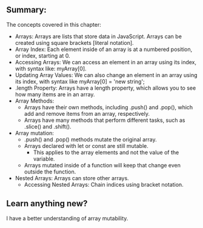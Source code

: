 ## Summary:
The concepts covered in this chapter:

* Arrays: Arrays are lists that store data in JavaScript. Arrays can be created using square brackets [literal notation].
* Array Index: Each element inside of an array is at a numbered position, or index, starting at 0.
* Accessing Arrays: We can access an element in an array using its index, with syntax like: myArray[0].
* Updating Array Values: We can also change an element in an array using its index, with syntax like myArray[0] = 'new string';
* .length Property: Arrays have a length property, which allows you to see how many items are in an array.
* Array Methods: 
    * Arrays have their own methods, including .push() and .pop(), which add and remove items from an array, respectively. 
    * Arrays have many methods that perform different tasks, such as .slice() and .shift().
* Array mutation:
    * .push() and .pop() methods mutate the original array.
    * Arrays declared with let or const are still mutable.
        * This applies to the array elements and not the value of the variable.
    * Arrays mutated inside of a function will keep that change even outside the function.
* Nested Arrays: Arrays can store other arrays.
    * Accessing Nested Arrays: Chain indices using bracket notation.

## Learn anything new?
I have a better understanding of array mutability.